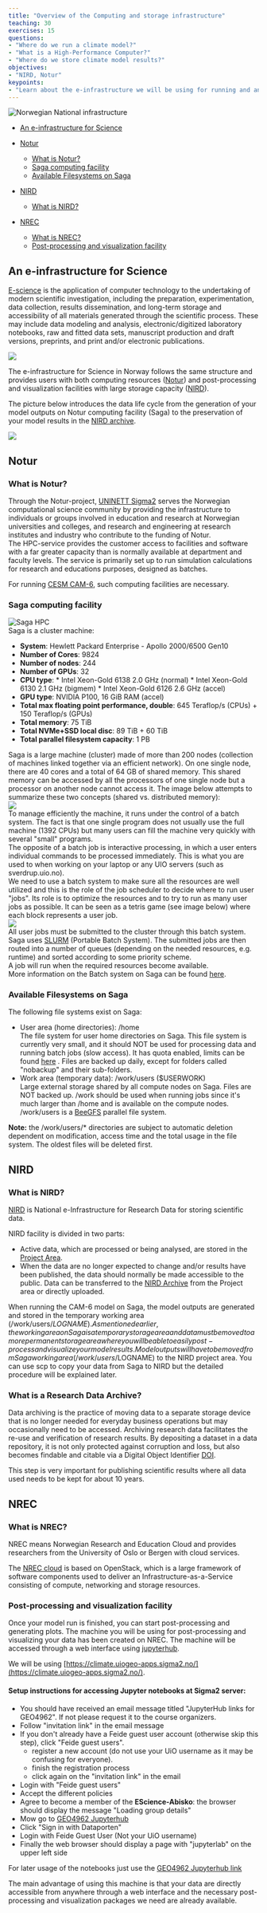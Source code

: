 ```yaml
---
title: "Overview of the Computing and storage infrastructure"
teaching: 30
exercises: 15
questions:
- "Where do we run a climate model?"
- "What is a High-Performance Computer?"
- "Where do we store climate model results?"
objectives:
- "NIRD, Notur"
keypoints:
- "Learn about the e-infrastructure we will be using for running and analyzing the model"
---
```


<img src="../fig/notur_norstore.jpg" alt="Norwegian National infrastructure">  

*   [An e-infrastructure for Science](#an-e-infrastructure-for-science)
*   [Notur](#notur)
	*   [What is Notur?](#what-is-notur)
	*   [Saga computing facility](#saga-computing-facility)
	*   [Available Filesystems on Saga](#available-filesystems-on-saga)
*   [NIRD](#nird)
	*   [What is NIRD?](#what-is-nird)
	
*   [NREC](#nrec)
	*   [What is NREC?](#what-is-nrec)
	*   [Post-processing and visualization facility](#post-processing-and-visualization-facility)

## An e-infrastructure for Science

[E-science](https://en.wikipedia.org/wiki/E-Science) is the application of computer technology to the 
undertaking of modern scientific investigation, including the preparation, experimentation, data collection, 
results dissemination, and long-term storage and accessibility of all materials generated through the scientific
 process. These may include data modeling and analysis, electronic/digitized laboratory notebooks, raw and 
 fitted data sets, manuscript production and draft versions, preprints, and print and/or electronic publications.  

[![](../fig/e-science.png)](https://www.kth.se/en/forskning/forskningsplattformar/ict/forskning/e-vetenskap-1.323973)  

The e-infrastructure for Science in Norway follows the same structure and provides users with both computing 
resources ([Notur](#notur)) and post-processing and visualization facilities with large storage capacity 
([NIRD](#nird)).  

The picture below introduces the data life cycle from the generation of your model outputs on Notur computing facility (Saga) to the preservation of your model results in the [NIRD archive](https://archive.sigma2.no/).  

![](../fig/lifecycle.png)  

## Notur

### What is Notur?

Through the Notur-project, [UNINETT Sigma2](https://www.sigma2.no/) serves the Norwegian computational science community by providing the infrastructure to individuals or groups involved in education and research at Norwegian universities and colleges, and research and engineering at research institutes and industry who contribute to the funding of Notur.  
The HPC-service provides the customer access to facilities and software with a far greater capacity than is normally available at department and faculty levels. The service is primarily set up to run simulation calculations for research and educations purposes, designed as batches.  

For running [CESM CAM-6](http://www.cesm.ucar.edu/), such computing facilities are necessary.  

### Saga computing facility

![Saga HPC](../fig/130px-Saga_small.jpg)  
Saga is a cluster machine:

- **System**:	Hewlett Packard Enterprise - Apollo 2000/6500 Gen10
- **Number of Cores**:	9824
- **Number of nodes**:	244
- **Number of GPUs**:	32
- **CPU type**:	
      * Intel Xeon-Gold 6138 2.0 GHz (normal)
      * Intel Xeon-Gold 6130 2.1 GHz (bigmem)
      * Intel Xeon-Gold 6126 2.6 GHz (accel)
- **GPU type**:	NVIDIA P100, 16 GiB RAM (accel)
- **Total max floating point performance, double**:	645 Teraflop/s (CPUs) + 150 Teraflop/s (GPUs)
- **Total memory**:	75 TiB
- **Total NVMe+SSD local disc**:	89 TiB + 60 TiB
- **Total parallel filesystem capacity**:	1 PB

Saga is a large machine (cluster) made of more than 200 nodes (collection of machines linked together via an efficient network). On one single node, there are 40 cores and a total of 64 GB of shared memory. This shared memory can be accessed by all the processors of one single node but a processor on another node cannot access it. The image below attempts to summarize these two concepts (shared vs. distributed memory):  
![](../fig/shared_distributedRAM.png)  
To manage efficiently the machine, it runs under the control of a batch system. The fact is that one single program does not usually use the full machine (1392 CPUs) but many users can fill the machine very quickly with several "small" programs.  
The opposite of a batch job is interactive processing, in which a user enters individual commands to be processed immediately. This is what you are used to when working on your laptop or any UIO servers (such as sverdrup.uio.no).  
We need to use a batch system to make sure all the resources are well utilized and this is the role of the job scheduler to decide where to run user "jobs". Its role is to optimize the resources and to try to run as many user jobs as possible. It can be seen as a tetris game (see image below) where each block represents a user job.  
![](../fig/tetris.png)  
All user jobs must be submitted to the cluster through this batch system. Saga uses [SLURM](https://en.wikipedia.org/wiki/Slurm_Workload_Manager) (Portable Batch System). The submitted jobs are then routed into a number of queues (depending on the needed resources, e.g. runtime) and sorted according to some priority scheme.  
A job will run when the required resources become available.  
More information on the Batch system on Saga can be found [here]().  

### Available Filesystems on Saga

The following file systems exist on Saga:

*   User area (home directories): /home  
    The file system for user home directories on Saga. This file system is currently very small, and it should NOT be used for processing data and running batch jobs (slow access). It has quota enabled, limits can be found [here](https://documentation.sigma2.no/storage/clusters.html) . Files are backed up daily, except for folders called "nobackup" and their sub-folders.
*   Work area (temporary data): /work/users ($USERWORK)  
    Large external storage shared by all compute nodes on Saga. Files are NOT backed up. /work should be used when running jobs since it's much larger than /home and is available on the compute nodes. /work/users is a [BeeGFS](https://en.wikipedia.org/wiki/BeeGFS) parallel file system.

**Note:** the /work/users/* directories are subject to automatic deletion dependent on modification, access time and the total usage in the file system. The oldest files will be deleted first.  

## NIRD

### What is NIRD?

[NIRD](https://documentation.sigma2.no/storage/nird.html) is National e-Infrastructure for Research Data for storing scientific data.  

NIRD facility is divided in two parts:

*   Active data, which are processed or being analysed, are stored in the [Project Area](https://documentation.sigma2.no/storage/nird.html#project-area).
*   When the data are no longer expected to change and/or results have been published, the data should normally be made accessible to the public. Data can be transferred to the [NIRD Archive](https://archive.sigma2.no/) from the Project area or directly uploaded.

When running the CAM-6 model on Saga, the model outputs are generated and stored in the temporary working area (/work/users/$LOGNAME). As mentioned earlier, the working area on Saga is a temporary storage area and data must be moved to a more permanent storage area where you will be able to easily post-process and visualize your model results.  
Model outputs will have to be moved from Saga working area (/work/users/$LOGNAME) to the NIRD project area. You can use scp to copy your data from Saga to NIRD but the detailed procedure will be explained later.  

### What is a Research Data Archive?

Data archiving is the practice of moving data to a separate storage device that is no longer needed for everyday business operations but
may occasionally need to be accessed. 
Archiving research data facilitates the re-use and verification of research results. 
By depositing a dataset in a data repository, it is not only protected against corruption and loss, 
but also becomes findable and citable via a Digital Object Identifier [DOI](https://www.doi.org/).

This step is very important for publishing scientific results where all data used needs to be kept for about 10 years.

## NREC

### What is NREC?

NREC means Norwegian Research and Education Cloud and provides researchers from the University of Oslo or Bergen 
with cloud services.

The [NREC cloud](https://docs.nrec.no/) is based on OpenStack, which is a large framework of software components used to deliver an 
Infrastructure-as-a-Service consisting of compute, networking and storage resources.

### Post-processing and visualization facility

Once your model run is finished, you can start post-processing and generating plots. 
The machine you will be using for post-processing and visualizing your data has been created on NREC. The machine
will be accessed through a web interface using [jupyterhub](https://jupyter.org/hub).
 
We will be using [https://climate.uiogeo-apps.sigma2.no/](https://climate.uiogeo-apps.sigma2.no/).

#### Setup instructions for accessing Jupyter notebooks at Sigma2 server:

- You should have received an email message titled "JupyterHub links for GEO4962". If not please request it to the course organizers.
- Follow "invitation link" in the email message
- If you don't already have a Feide guest user account (otherwise skip this step), click "Feide guest users".
    - register a new account (do not use your UiO username as it may be confusing for everyone).
    - finish the registration process
    - click again on the "invitation link" in the email
- Login with "Feide guest users"
- Accept the different policies
- Agree to become a member of the **EScience-Abisko**: the browser should display the message "Loading group details"
- Mow go to [GEO4962 Jupyterhub](https://climate.uiogeo-apps.sigma2.no/)
- Click "Sign in with Dataporten"
- Login with Feide Guest User (Not your UiO username)
- Finally the web browser should display a page with "jupyterlab" on the upper left side


For later usage of the notebooks just use the [GEO4962 Jupyterhub link](https://climate.uiogeo-apps.sigma2.no/)

 
The main advantage of using this machine is that your data are directly accessible from anywhere through a web 
interface and the necessary post-processing and visualization packages we need are already available. 

